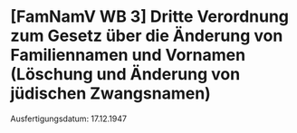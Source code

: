 # [FamNamV WB 3] Dritte Verordnung zum Gesetz über die Änderung von Familiennamen und Vornamen (Löschung und Änderung von jüdischen Zwangsnamen)

Ausfertigungsdatum: 17.12.1947

 